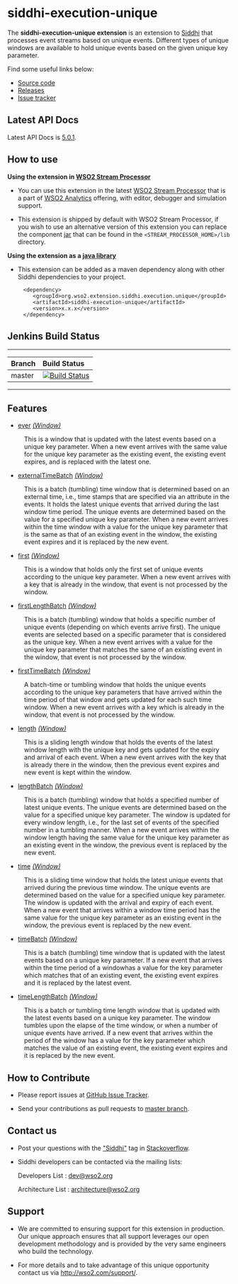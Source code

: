 siddhi-execution-unique
======================================

The **siddhi-execution-unique extension** is an extension to <a target="_blank" href="https://wso2.github.io/siddhi">Siddhi</a> that processes event streams based on unique events.
Different types of unique windows are available to hold unique events based on the given unique key parameter.

Find some useful links below:

* <a target="_blank" href="https://github.com/wso2-extensions/siddhi-execution-unique">Source code</a>
* <a target="_blank" href="https://github.com/wso2-extensions/siddhi-execution-unique/releases">Releases</a>
* <a target="_blank" href="https://github.com/wso2-extensions/siddhi-execution-unique/issues">Issue tracker</a>

## Latest API Docs 

Latest API Docs is <a target="_blank" href="https://wso2-extensions.github.io/siddhi-execution-unique/api/5.0.1">5.0.1</a>.

## How to use 

**Using the extension in <a target="_blank" href="https://github.com/wso2/product-sp">WSO2 Stream Processor</a>**

* You can use this extension in the latest <a target="_blank" href="https://github.com/wso2/product-sp/releases">WSO2 Stream Processor</a> that is a part of <a target="_blank" href="http://wso2.com/analytics?utm_source=gitanalytics&utm_campaign=gitanalytics_Jul17">WSO2 Analytics</a> offering, with editor, debugger and simulation support. 

* This extension is shipped by default with WSO2 Stream Processor, if you wish to use an alternative version of this extension you can replace the component <a target="_blank" href="https://github.com/wso2-extensions/siddhi-execution-unique/releases">jar</a> that can be found in the `<STREAM_PROCESSOR_HOME>/lib` directory.

**Using the extension as a <a target="_blank" href="https://wso2.github.io/siddhi/documentation/running-as-a-java-library">java library</a>**

* This extension can be added as a maven dependency along with other Siddhi dependencies to your project.

```
     <dependency>
        <groupId>org.wso2.extension.siddhi.execution.unique</groupId>
        <artifactId>siddhi-execution-unique</artifactId>
        <version>x.x.x</version>
     </dependency>
```

## Jenkins Build Status

---

|  Branch | Build Status |
| :------ |:------------ | 
| master  | [![Build Status](https://wso2.org/jenkins/job/siddhi/job/siddhi-execution-unique/badge/icon)](https://wso2.org/jenkins/job/siddhi/job/siddhi-execution-unique/) |

---

## Features

* <a target="_blank" href="https://wso2-extensions.github.io/siddhi-execution-unique/api/5.0.1/#ever-window">ever</a> *<a target="_blank" href="https://siddhi.io/en/v5.0/docs/query-guide//#window">(Window)</a>*<br><div style="padding-left: 1em;"><p>This is a window that is updated with the latest events based on a unique key parameter. When a new event arrives with the same value for the unique key parameter as the existing event, the existing event expires, and is replaced with the latest one.</p></div>
* <a target="_blank" href="https://wso2-extensions.github.io/siddhi-execution-unique/api/5.0.1/#externaltimebatch-window">externalTimeBatch</a> *<a target="_blank" href="https://siddhi.io/en/v5.0/docs/query-guide//#window">(Window)</a>*<br><div style="padding-left: 1em;"><p>This is a batch (tumbling) time window that is determined based on an external time, i.e., time stamps that are specified via an attribute in the events. It holds the latest unique events that arrived during the last window time period. The unique events are determined based on the value for a specified unique key parameter. When a new event arrives within the time window with a value for the unique key parameter that is the same as that of an existing event in the window, the existing event expires and it is replaced by the new event.</p></div>
* <a target="_blank" href="https://wso2-extensions.github.io/siddhi-execution-unique/api/5.0.1/#first-window">first</a> *<a target="_blank" href="https://siddhi.io/en/v5.0/docs/query-guide//#window">(Window)</a>*<br><div style="padding-left: 1em;"><p>This is a window that holds only the first set of unique events according to the unique key parameter. When a new event arrives with a key that is already in the window, that event is not processed by the window.</p></div>
* <a target="_blank" href="https://wso2-extensions.github.io/siddhi-execution-unique/api/5.0.1/#firstlengthbatch-window">firstLengthBatch</a> *<a target="_blank" href="https://siddhi.io/en/v5.0/docs/query-guide//#window">(Window)</a>*<br><div style="padding-left: 1em;"><p>This is a batch (tumbling) window that holds a specific number of unique events (depending on which events arrive first). The unique events are selected based on a specific parameter that is considered as the unique key. When a new event arrives with a value for the unique key parameter that matches the same of an existing event in the window, that event is not processed by the window.</p></div>
* <a target="_blank" href="https://wso2-extensions.github.io/siddhi-execution-unique/api/5.0.1/#firsttimebatch-window">firstTimeBatch</a> *<a target="_blank" href="https://siddhi.io/en/v5.0/docs/query-guide//#window">(Window)</a>*<br><div style="padding-left: 1em;"><p>A batch-time or tumbling window that holds the unique events according to the unique key parameters that have arrived within the time period of that window and gets updated for each such time window. When a new event arrives with a key which is already in the window, that event is not processed by the window.</p></div>
* <a target="_blank" href="https://wso2-extensions.github.io/siddhi-execution-unique/api/5.0.1/#length-window">length</a> *<a target="_blank" href="https://siddhi.io/en/v5.0/docs/query-guide//#window">(Window)</a>*<br><div style="padding-left: 1em;"><p>This is a sliding length window that holds the events of the latest window length with the unique key and gets updated for the expiry and arrival of each event. When a new event arrives with the key that is already there in the window, then the previous event expires and new event is kept within the window.</p></div>
* <a target="_blank" href="https://wso2-extensions.github.io/siddhi-execution-unique/api/5.0.1/#lengthbatch-window">lengthBatch</a> *<a target="_blank" href="https://siddhi.io/en/v5.0/docs/query-guide//#window">(Window)</a>*<br><div style="padding-left: 1em;"><p>This is a batch (tumbling) window that holds a specified number of latest unique events. The unique events are determined based on the value for a specified unique key parameter. The window is updated for every window length, i.e., for the last set of events of the specified number in a tumbling manner. When a new event arrives within the window length having the same value for the unique key parameter as an existing event in the window, the previous event is replaced by the new event.</p></div>
* <a target="_blank" href="https://wso2-extensions.github.io/siddhi-execution-unique/api/5.0.1/#time-window">time</a> *<a target="_blank" href="https://siddhi.io/en/v5.0/docs/query-guide//#window">(Window)</a>*<br><div style="padding-left: 1em;"><p>This is a sliding time window that holds the latest unique events that arrived during the previous time window. The unique events are determined based on the value for a specified unique key parameter. The window is updated with the arrival and expiry of each event. When a new event that arrives within a window time period has the same value for the unique key parameter as an existing event in the window, the previous event is replaced by the new event.</p></div>
* <a target="_blank" href="https://wso2-extensions.github.io/siddhi-execution-unique/api/5.0.1/#timebatch-window">timeBatch</a> *<a target="_blank" href="https://siddhi.io/en/v5.0/docs/query-guide//#window">(Window)</a>*<br><div style="padding-left: 1em;"><p>This is a batch (tumbling) time window that is updated with the latest events based on a unique key parameter. If a new event that arrives within the time period of a windowhas a value for the key parameter which matches that of an existing event, the existing event expires and it is replaced by the latest event. </p></div>
* <a target="_blank" href="https://wso2-extensions.github.io/siddhi-execution-unique/api/5.0.1/#timelengthbatch-window">timeLengthBatch</a> *<a target="_blank" href="https://siddhi.io/en/v5.0/docs/query-guide//#window">(Window)</a>*<br><div style="padding-left: 1em;"><p>This is a batch or tumbling time length window that is updated with the latest events based on a unique key parameter. The window tumbles upon the elapse of the time window, or when a number of unique events have arrived. If a new event that arrives within the period of the window has a value for the key parameter which matches the value of an existing event, the existing event expires and it is replaced by the new event. </p></div>

## How to Contribute
 
  * Please report issues at <a target="_blank" href="https://github.com/wso2-extensions/siddhi-execution-unique/issues">GitHub Issue Tracker</a>.
  
  * Send your contributions as pull requests to <a target="_blank" href="https://github.com/wso2-extensions/siddhi-execution-unique/tree/master">master branch</a>. 
 
## Contact us 

 * Post your questions with the <a target="_blank" href="http://stackoverflow.com/search?q=siddhi">"Siddhi"</a> tag in <a target="_blank" href="http://stackoverflow.com/search?q=siddhi">Stackoverflow</a>. 
 
 * Siddhi developers can be contacted via the mailing lists:
 
    Developers List   : [dev@wso2.org](mailto:dev@wso2.org)
    
    Architecture List : [architecture@wso2.org](mailto:architecture@wso2.org)
 
## Support 

* We are committed to ensuring support for this extension in production. Our unique approach ensures that all support leverages our open development methodology and is provided by the very same engineers who build the technology. 

* For more details and to take advantage of this unique opportunity contact us via <a target="_blank" href="http://wso2.com/support?utm_source=gitanalytics&utm_campaign=gitanalytics_Jul17">http://wso2.com/support/</a>. 
